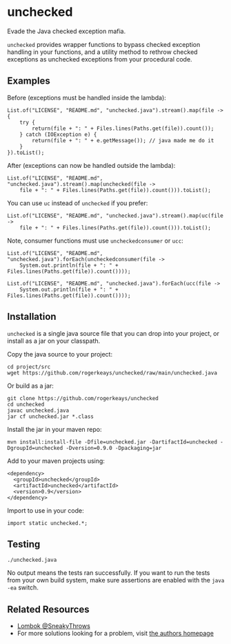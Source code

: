 # unchecked

Evade the Java checked exception mafia.

`unchecked` provides wrapper functions to bypass checked exception handling in
your functions, and a utility method to rethrow checked exceptions as unchecked
exceptions from your procedural code.

## Examples

Before (exceptions must be handled inside the lambda):

    List.of("LICENSE", "README.md", "unchecked.java").stream().map(file -> {
        try {
            return(file + ": " + Files.lines(Paths.get(file)).count());
        } catch (IOException e) {
            return(file + ": " + e.getMessage()); // java made me do it
        }
    }).toList();

After (exceptions can now be handled outside the lambda):

    List.of("LICENSE", "README.md", "unchecked.java").stream().map(unchecked(file -> 
        file + ": " + Files.lines(Paths.get(file)).count())).toList();

You can use `uc` instead of `unchecked` if you prefer:

    List.of("LICENSE", "README.md", "unchecked.java").stream().map(uc(file -> 
        file + ": " + Files.lines(Paths.get(file)).count())).toList();

Note, consumer functions must use `uncheckedconsumer` or `ucc`:

    List.of("LICENSE", "README.md", "unchecked.java").forEach(uncheckedconsumer(file -> 
        System.out.println(file + ": " + Files.lines(Paths.get(file)).count())));

    List.of("LICENSE", "README.md", "unchecked.java").forEach(ucc(file -> 
        System.out.println(file + ": " + Files.lines(Paths.get(file)).count())));

## Installation

`unchecked` is a single java source file that you can drop into your project,
or install as a jar on your classpath.

Copy the java source to your project:

    cd project/src
    wget https://github.com/rogerkeays/unchecked/raw/main/unchecked.java

Or build as a jar:

    git clone https://github.com/rogerkeays/unchecked
    cd unchecked
    javac unchecked.java
    jar cf unchecked.jar *.class

Install the jar in your maven repo:

    mvn install:install-file -Dfile=unchecked.jar -DartifactId=unchecked -DgroupId=unchecked -Dversion=0.9.0 -Dpackaging=jar

Add to your maven projects using:

    <dependency>
      <groupId>unchecked</groupId>
      <artifactId>unchecked</artifactId>
      <version>0.9</version>
    </dependency>

Import to use in your code:

    import static unchecked.*;

## Testing

    ./unchecked.java

No output means the tests ran successfully. If you want to run the tests from
your own build system, make sure assertions are enabled with the `java -ea`
switch.

## Related Resources

 - [Lombok @SneakyThrows][1]
 - For more solutions looking for a problem, visit [the authors homepage][2]

[1]: https://projectlombok.org/features/SneakyThrows
[2]: https://rogerkeays.com

